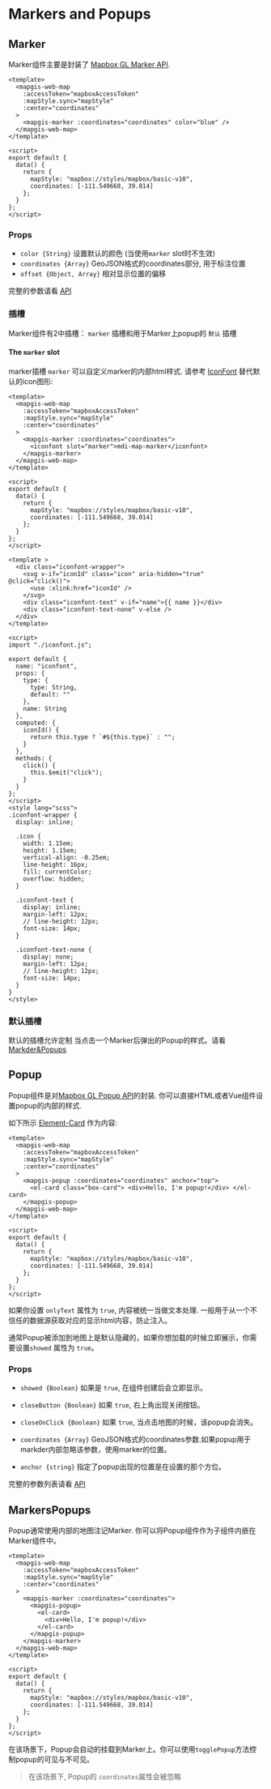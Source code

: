# Markers and Popups

## Marker

Marker组件主要是封装了 [Mapbox GL Marker API](https://docs.mapbox.com/mapbox-js/api/#marker).

```vue
<template>
  <mapgis-web-map
    :accessToken="mapboxAccessToken"
    :mapStyle.sync="mapStyle"
    :center="coordinates"
  >
    <mapgis-marker :coordinates="coordinates" color="blue" />
  </mapgis-web-map>
</template>

<script>
export default {
  data() {
    return {
      mapStyle: "mapbox://styles/mapbox/basic-v10",
      coordinates: [-111.549668, 39.014]
    };
  }
};
</script>
```

### Props

- `color {String}` 设置默认的颜色 (当使用`marker` slot时不生效)
- `coordinates {Array}` GeoJSON格式的coordinates部分, 用于标注位置
- `offset {Object, Array}` 相对显示位置的偏移

完整的参数请看 [API](/zh/api/marker.md#props)

### 插槽
Marker组件有2中插槽： `marker` 插槽和用于Marker上popup的 `默认` 插槽

#### The `marker` slot

marker插槽 `marker` 可以自定义marker的内部html样式. 请参考 [IconFont](https://www.iconfont.cn/help/detail?spm=a313x.7781069.1998910419.16&helptype=code) 替代默认的icon图形:

```vue
<template>
  <mapgis-web-map
    :accessToken="mapboxAccessToken"
    :mapStyle.sync="mapStyle"
    :center="coordinates"
  >
    <mapgis-marker :coordinates="coordinates">
      <iconfont slot="marker">mdi-map-marker</iconfont>
    </mapgis-marker>
  </mapgis-web-map>
</template>

<script>
export default {
  data() {
    return {
      mapStyle: "mapbox://styles/mapbox/basic-v10",
      coordinates: [-111.549668, 39.014]
    };
  }
};
</script>
```

``` vue
<template >
  <div class="iconfont-wrapper">
    <svg v-if="iconId" class="icon" aria-hidden="true" @click="click()">
      <use :xlink:href="iconId" />
    </svg>
    <div class="iconfont-text" v-if="name">{{ name }}</div>
    <div class="iconfont-text-none" v-else />
  </div>
</template>

<script>
import "./iconfont.js";

export default {
  name: "iconfont",
  props: {
    type: {
      type: String,
      default: ""
    },
    name: String
  },
  computed: {
    iconId() {
      return this.type ? `#${this.type}` : "";
    }
  },
  methods: {
    click() {
      this.$emit("click");
    }
  }
};
</script>
<style lang="scss">
.iconfont-wrapper {
  display: inline;

  .icon {
    width: 1.15em;
    height: 1.15em;
    vertical-align: -0.25em;
    line-height: 16px;
    fill: currentColor;
    overflow: hidden;
  }

  .iconfont-text {
    display: inline;
    margin-left: 12px;
    // line-height: 12px;
    font-size: 14px;
  }

  .iconfont-text-none {
    display: none;
    margin-left: 12px;
    // line-height: 12px;
    font-size: 14px;
  }
}
</style>
```


### 默认插槽
默认的插槽允许定制 当点击一个Marker后弹出的Popup的样式。请看 [Markder&Popups](#MarkersPopups)

## Popup

Popup组件是对[Mapbox GL Popup API](https://docs.mapbox.com/mapbox-gl-js/api/#popup)的封装.
你可以直接HTML或者Vue组件设置popup的内部的样式.

如下所示 [Element-Card](https://element.eleme.cn/#/zh-CN/component/card) 作为内容:

```vue
<template>
  <mapgis-web-map
    :accessToken="mapboxAccessToken"
    :mapStyle.sync="mapStyle"
    :center="coordinates"
  >
    <mapgis-popup :coordinates="coordinates" anchor="top">
      <el-card class="box-card"> <div>Hello, I'm popup!</div> </el-card>
    </mapgis-popup>
  </mapgis-web-map>
</template>

<script>
export default {
  data() {
    return {
      mapStyle: "mapbox://styles/mapbox/basic-v10",
      coordinates: [-111.549668, 39.014]
    };
  }
};
</script>
```

如果你设置 `onlyText` 属性为 `true`, 内容被统一当做文本处理. 一般用于从一个不信任的数据源获取对应的显示html内容，防止注入。

通常Popup被添加到地图上是默认隐藏的，如果你想加载的时候立即展示，你需要设置`showed` 属性为 `true`。

### Props

- `showed {Boolean}` 如果是 `true`, 在组件创建后会立即显示。

- `closeButton {Boolean}` 如果 `true`, 右上角出现关闭按钮。

- `closeOnClick {Boolean}` 如果 `true`, 当点击地图的时候，该popup会消失。

- `coordinates {Array}` GeoJSON格式的coordinates参数.如果popup用于markder内部忽略该参数，使用marker的位置。

- `anchor {string}` 指定了popup出现的位置是在设置的那个方位。

完整的参数列表请看 [API](/zh/api/popup.md#props)

## MarkersPopups

Popup通常使用内部的地图注记Marker. 你可以将Popup组件作为子组件内嵌在Marker组件中。

```vue
<template>
  <mapgis-web-map
    :accessToken="mapboxAccessToken"
    :mapStyle.sync="mapStyle"
    :center="coordinates"
  >
    <mapgis-marker :coordinates="coordinates">
      <mapgis-popup>
        <el-card>
          <div>Hello, I'm popup!</div>
        </el-card>
      </mapgis-popup>
    </mapgis-marker>
  </mapgis-web-map>
</template>

<script>
export default {
  data() {
    return {
      mapStyle: "mapbox://styles/mapbox/basic-v10",
      coordinates: [-111.549668, 39.014]
    };
  }
};
</script>
```
在该场景下，Popup会自动的挂载到Marker上。你可以使用`togglePopup`方法控制popup的可见与不可见。

> 在该场景下, Popup的 `coordinates`属性会被忽略


